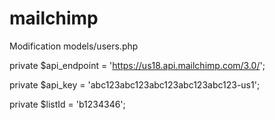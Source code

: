 # mailchimp
Modification models/users.php

private $api_endpoint = 'https://us18.api.mailchimp.com/3.0/';

private $api_key = 'abc123abc123abc123abc123abc123-us1';

private $listId = 'b1234346';
